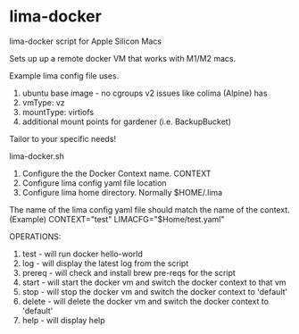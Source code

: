 # lima-docker
lima-docker script for Apple Silicon Macs

Sets up up a remote docker VM that works with M1/M2 macs.  

Example lima config file uses.
1) ubuntu base image - no cgroups v2 issues like colima (Alpine) has
2) vmType: vz
3) mountType: virtiofs
4) additional mount points for gardener (i.e. BackupBucket)

Tailor to your specific needs!


lima-docker.sh

1) Configure the the Docker Context name. CONTEXT
2) Configure lima config yaml file location
3) Configure lima home directory.  Normally $HOME/.lima

The name of the lima config yaml file should match the name of the context.
(Example)
CONTEXT="test"
LIMACFG="$Home/test.yaml"

OPERATIONS:

1) test    - will run docker hello-world
2) log     - will display the latest log from the script
3) prereq  - will check and install brew pre-reqs for the script
4) start   - will start the docker vm and switch the docker context to that vm
5) stop    - will stop the docker vm and switch the docker context to 'default'
6) delete  - will delete the docker vm and switch the docker context to 'default'
7) help    - will display help

   
